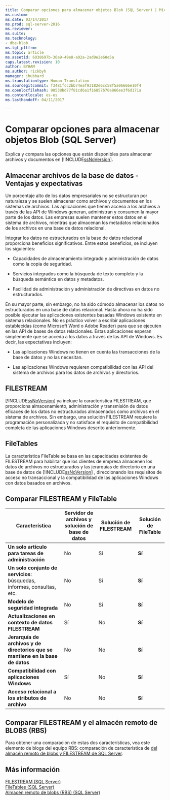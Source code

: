 ```yaml
---
title: Comparar opciones para almacenar objetos Blob (SQL Server) | Microsoft Docs
ms.custom: 
ms.date: 03/14/2017
ms.prod: sql-server-2016
ms.reviewer: 
ms.suite: 
ms.technology:
- dbe-blob
ms.tgt_pltfrm: 
ms.topic: article
ms.assetid: 6038697b-36a9-49e8-a02a-2ad9e2e60e5a
caps.latest.revision: 10
author: BYHAM
ms.author: rickbyh
manager: jhubbard
ms.translationtype: Human Translation
ms.sourcegitcommit: f3481fcc2bb74eaf93182e6cc58f5a06666e10f4
ms.openlocfilehash: 98538bd77f81cd6a1f16857b70a866ee3f6d171a
ms.contentlocale: es-es
ms.lasthandoff: 04/11/2017

---
```

# <a name="compare-options-for-storing-blobs-sql-server"></a>Comparar opciones para almacenar objetos Blob (SQL Server)
  Explica y compara las opciones que están disponibles para almacenar archivos y documentos en [!INCLUDE[ssNoVersion](../../includes/ssnoversion-md.md)].  
  
##  <a name="Expectations"></a> Almacenar archivos de la base de datos - Ventajas y expectativas  
 Un porcentaje alto de los datos empresariales no se estructuran por naturaleza y se suelen almacenar como archivos y documentos en los sistemas de archivos. Las aplicaciones que tienen acceso a los archivos a través de las API de Windows generan, administran y consumen la mayor parte de los datos. Las empresas suelen mantener estos datos en el sistema de archivos, mientras que almacenan los metadatos relacionados de los archivos en una base de datos relacional.  
  
 Integrar los datos no estructurados en la base de datos relacional proporciona beneficios significativos. Entre estos beneficios, se incluyen los siguientes:  
  
-   Capacidades de almacenamiento integrado y administración de datos como la copia de seguridad.  
  
-   Servicios integrados como la búsqueda de texto completo y la búsqueda semántica en datos y metadatos.  
  
-   Facilidad de administración y administración de directivas en datos no estructurados.  
  
 En su mayor parte, sin embargo, no ha sido cómodo almacenar los datos no estructurados en una base de datos relacional. Hasta ahora no ha sido posible ejecutar las aplicaciones existentes basadas Windows existente en sistemas relacionales. No es práctico volver a escribir aplicaciones establecidas (como Microsoft Word o Adobe Reader) para que se ejecuten en las API de bases de datos relacionales. Estas aplicaciones esperan simplemente que se acceda a los datos a través de las API de Windows. Es decir, las expectativas incluyen:  
  
-   Las aplicaciones Windows no tienen en cuenta las transacciones de la base de datos y no las necesitan.  
  
-   Las aplicaciones Windows requieren compatibilidad con las API del sistema de archivos para los datos de archivos y directorios.  
  
##  <a name="Filestream"></a> FILESTREAM  
 [!INCLUDE[ssNoVersion](../../includes/ssnoversion-md.md)] ya incluye la característica FILESTREAM, que proporciona almacenamiento, administración y transmisión de datos eficaces de los datos no estructurados almacenados como archivos en el sistema de archivos. Sin embargo, una solución FILESTREAM requiere la programación personalizada y no satisface el requisito de compatibilidad completa de las aplicaciones Windows descrito anteriormente.  
  
##  <a name="FileTables"></a> FileTables  
 La característica FileTable se basa en las capacidades existentes de FILESTREAM para habilitar que los clientes de empresa almacenen los datos de archivos no estructurados y las jerarquías de directorio en una base de datos de [!INCLUDE[ssNoVersion](../../includes/ssnoversion-md.md)] , direccionando los requisitos de acceso no transaccional y la compatibilidad de las aplicaciones Windows con datos basados en archivos.  
  
##  <a name="CompareFileTable"></a> Comparar FILESTREAM y FileTable  
  
|Característica|Servidor de archivos y solución de base de datos|Solución de FILESTREAM|Solución de FileTable|  
|-------------|---------------------------------------|-------------------------|------------------------|  
|**Un solo artículo para tareas de administración**|No|Sí|**Sí**|  
|**Un solo conjunto de servicios**: búsquedas, informes, consultas, etc.|No|Sí|**Sí**|  
|**Modelo de seguridad integrada**|No|Sí|**Sí**|  
|**Actualizaciones en contexto de datos FILESTREAM**|Sí|No|**Sí**|  
|**Jerarquía de archivos y de directorios que se mantiene en la base de datos**|No|No|**Sí**|  
|**Compatibilidad con aplicaciones Windows**|Sí|No|**Sí**|  
|**Acceso relacional a los atributos de archivo**|No|No|**Sí**|  
  
##  <a name="CompareRBS"></a> Comparar FILESTREAM y el almacén remoto de BLOBS (RBS)  
 Para obtener una comparación de estas dos características, vea este elemento de blogs del equipo RBS: comparación de característica de [del almacén remoto de blobs y FILESTREAM de SQL Server](http://go.microsoft.com/fwlink/?LinkId=210317).  
  
##  <a name="more"></a> Más información  
 [FILESTREAM &#40;SQL Server&#41;](../../relational-databases/blob/filestream-sql-server.md)  
 [FileTables &#40;SQL Server&#41;](../../relational-databases/blob/filetables-sql-server.md)  
 [Almacén remoto de blobs &#40;RBS&#41; &#40;SQL Server&#41;](../../relational-databases/blob/remote-blob-store-rbs-sql-server.md)  
  
